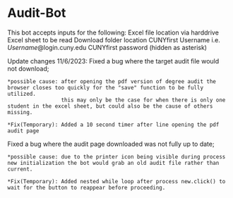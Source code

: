# Audit-Bot
This bot accepts inputs for the following:
  Excel file location via harddrive
  Excel sheet to be read
  Download folder location
  CUNYfirst Username i.e. *Username*@login.cuny.edu
  CUNYfirst password (hidden as asterisk)

Update changes 11/6/2023:
  Fixed a bug where the target audit file would not download;
    
    *possible cause: after opening the pdf version of degree audit the browser closes too quickly for the "save" function to be fully utilized.
                     this may only be the case for when there is only one student in the excel sheet, but could also be the cause of others missing.
    
    *Fix(Temporary): Added a 10 second timer after line opening the pdf audit page
  
  Fixed a bug where the audit page downloaded was not fully up to date;

    *possible cause: due to the printer icon being visible during process new initialization the bot would grab an old audit file rather than current.

    *Fix(Temporary): Added nested while loop after process new.click() to wait for the button to reappear before proceeding.
